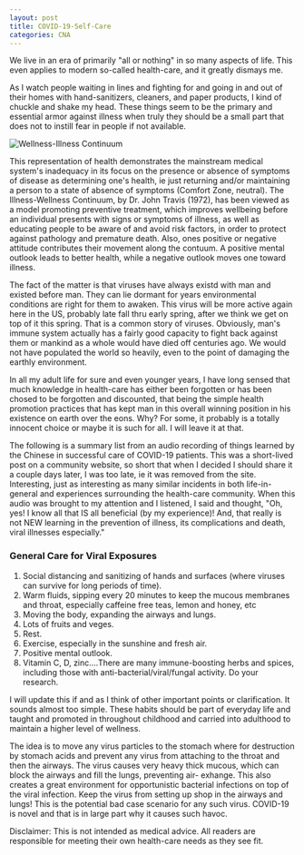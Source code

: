 ```yaml
---
layout: post
title: COVID-19-Self-Care
categories: CNA
---
```


We live in an era of primarily "all or nothing" in so many aspects of life. This even applies to modern so-called health-care, and it greatly dismays me.

As I watch people waiting in lines and fighting for and going in and out of their homes with hand-sanitizers, cleaners, and paper products, I kind of chuckle and shake my head. These things seem to be the primary and essential armor against illness when truly they should be a small  part that does not to instill fear in people if not available.

![Wellness-Illness Continuum](http://www.keepandshare.com/userpics/h/e/a/r/tnhandstraining/2020-03/sb/continuum-68917881.jpg?ts=1585255348)

This representation of health demonstrates the mainstream medical system's inadequacy in its focus on the presence or absence of symptoms of disease as determining one's health, ie just returning and/or maintaining a person to a state of absence of symptoms (Comfort Zone, neutral). The Illness-Wellness Continuum, by Dr. John Travis (1972), has been viewed as a model promoting preventive treatment, which improves wellbeing before an individual presents with signs or symptoms of illness, as well as educating people to be aware of and avoid risk factors, in order to protect against pathology and premature death. Also, ones positive or negative attitude contributes their movement along the contuum. A positive mental outlook leads to better health, while a negative outlook moves one toward illness.

The fact of the matter is that viruses have always existd with man and existed before man. They can lie dormant for years environmental conditions are right for them to awaken. This virus will be more active again here in the US, probably late fall thru early spring, after we think we get on top of it this spring. That is a common story of viruses. Obviously, man's immune system actually has a fairly good capacity to fight back against them or mankind as a whole would have died off centuries ago. We would not have populated the world so heavily, even to the point of damaging the earthly environment.

In all my adult life for sure and even younger years, I have long sensed that much knowledge in health-care has either been forgotten or has been chosed to be forgotten and discounted, that being the simple health promotion practices that has kept man in this overall winning position in his existence on earth over the eons. Why? For some, it probably is a totally innocent choice or maybe it is such for all. I will leave it at that.

The following is a summary list from an audio recording of things learned by the Chinese in successful care of COVID-19 patients. This was a short-lived post on a community website, so short that when I decided I should share it a couple days later, I was too late, ie it was removed from the site. Interesting, just as interesting as many similar incidents in both life-in-general and experiences surrounding the health-care community. When this audio was brought to my attention and I listened, I said and thought, "Oh, yes! I know all that IS all beneficial (by my experience)! And, that really is not NEW learning in the prevention of illness, its complications and death, viral illnesses especially."

### General Care for Viral Exposures

1. Social distancing and sanitizing of hands and surfaces (where viruses can survive for long periods of time).
2. Warm fluids, sipping every 20 minutes to keep the mucous membranes and throat, especially caffeine free teas, lemon and honey, etc
3. Moving the body, expanding the airways and lungs.
4. Lots of fruits and veges.
5. Rest.
6. Exercise, especially in the sunshine and fresh air.
7. Positive mental outlook.
8. Vitamin C, D, zinc....There are many immune-boosting herbs and spices, including those with anti-bacterial/viral/fungal activity. Do your research.

I will update this if and as I think of other important points or clarification. It sounds almost too simple. These habits should be part of everyday life and taught and promoted in throughout childhood and carried into adulthood to maintain a higher level of wellness. 

The idea is to move any virus particles to the stomach where for destruction by stomach acids and prevent any virus from attaching to the throat and then the airways. The virus causes very heavy thick mucous, which can block the airways and fill the lungs, preventing air- exhange. This also creates a great environment for opportunistic bacterial infections on top of the viral infection. Keep the virus from setting up shop in the airways and lungs! This is the potential bad case scenario for any such virus. COVID-19 is novel and that is in large part why it causes such havoc.

Disclaimer: This is not intended as medical advice. All readers are responsible for meeting their own health-care needs as they see fit.
